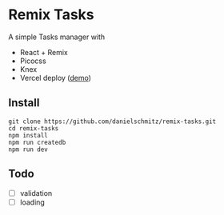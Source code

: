 # Remix Tasks

A simple Tasks manager with

- React + Remix
- Picocss
- Knex
- Vercel deploy ([demo](https://remix-tasks.vercel.app/tasks))

## Install

```
git clone https://github.com/danielschmitz/remix-tasks.git
cd remix-tasks
npm install
npm run createdb
npm run dev
```
## Todo

- [ ] validation
- [ ] loading
